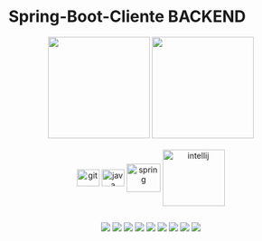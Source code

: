 # Spring-Boot-Cliente BACKEND

<div align="center">
  <img height="180em" src="https://miro.medium.com/max/875/1*lhOax3cZATGZwEhG0uTYRA.gif"/>
  <img height="180em" src="https://4.bp.blogspot.com/-_Y5isR6OG70/VqM4VBtwx7I/AAAAAAAACdg/esBExhpDP1c/s1600/java8_splash.gif"/>
</div>

<div style="display"; align="center"><br>
  <img align="center" alt="git" height="30" width="40" src="https://icongr.am/devicon/git-original.svg?size=148&color=currentColor">
  <img align="center" alt="java" height="30" width="40" src="https://icongr.am/devicon/java-original.svg?size=148&color=currentColor">
  <img align="center" alt="spring" height="50" width="60" src="https://cdn.jsdelivr.net/gh/devicons/devicon/icons/spring/spring-original-wordmark.svg">
  <img align="center" alt="intellij" height="100" width="110" src="https://cdn.jsdelivr.net/gh/devicons/devicon/icons/intellij/intellij-original-wordmark.svg">
</div>

##

<div align="center">
  <a href = "mailto:jail_son_0@hotmail.com"><img src="https://img.shields.io/badge/Gmail-D14836?style=for-the-badge&logo=gmail&logoColor=white" target="_blank"></a>
  <a href = "https://discord.com/channels/Jailson#6695"><img src="https://img.shields.io/badge/Discord-7289DA?style=for-the-badge&logo=discord&logoColor=white" target="_blank"></a>
  <a href = "https://github.com/jailcomfranssa"><img src="https://img.shields.io/badge/GitHub-100000?style=for-the-badge&logo=github&logoColor=white"></a>
  <a href = "https://www.linkedin.com/in/jailson-silva-de-fran%C3%A7a-31468ba8"><img src="https://img.shields.io/badge/LinkedIn-0077B5?style=for-the-badge&logo=linkedin&logoColor=white"></a>
  <a href = "#"><img src="https://img.shields.io/badge/Windows-0078D6?style=for-the-badge&logo=windows&logoColor=white"></a>
  <a href = "#"><img src="https://img.shields.io/badge/Java-ED8B00?style=for-the-badge&logo=java&logoColor=white"></a>
  <a href = "#"><img src="https://img.shields.io/badge/Spring-6DB33F?style=for-the-badge&logo=spring&logoColor=white"></a>
  <a href = "#"><img src="https://img.shields.io/badge/Eclipse-2C2255?style=for-the-badge&logo=eclipse&logoColor=white"></a>
  <a href = "#"><img src="https://img.shields.io/badge/Visual_Studio_Code-0078D4?style=for-the-badge&logo=visual%20studio%20code&logoColor=white"></a>
</div>
